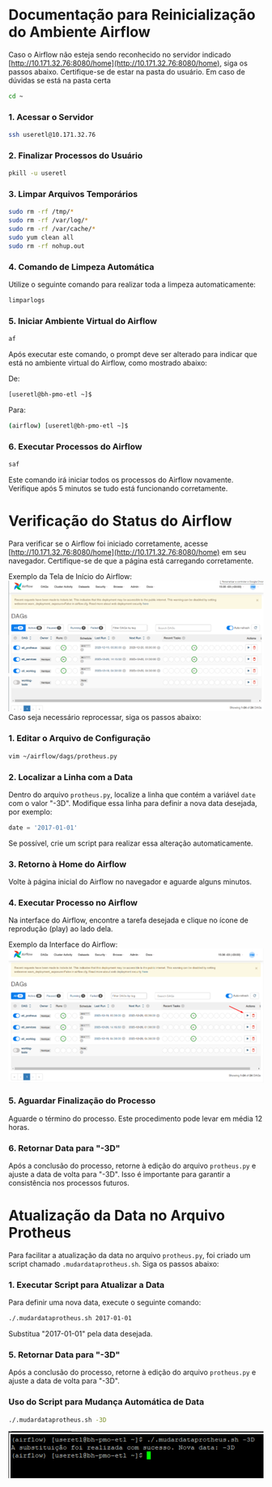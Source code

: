 # Documentação para Reinicialização do Ambiente Airflow

Caso o Airflow não esteja sendo reconhecido no servidor indicado [http://10.171.32.76:8080/home](http://10.171.32.76:8080/home), siga os passos abaixo. Certifique-se de estar na pasta do usuário. Em caso de dúvidas se está na pasta certa
```bash
cd ~
```

### 1. Acessar o Servidor

```bash
ssh useretl@10.171.32.76
```

### 2. Finalizar Processos do Usuário

```bash
pkill -u useretl
```

### 3. Limpar Arquivos Temporários

```bash
sudo rm -rf /tmp/*
sudo rm -rf /var/log/*
sudo rm -rf /var/cache/*
sudo yum clean all
sudo rm -rf nohup.out
```

### 4. Comando de Limpeza Automática

Utilize o seguinte comando para realizar toda a limpeza automaticamente:

```bash
limparlogs
```

### 5. Iniciar Ambiente Virtual do Airflow

```bash
af
```

Após executar este comando, o prompt deve ser alterado para indicar que está no ambiente virtual do Airflow, como mostrado abaixo:

De:
```bash
[useretl@bh-pmo-etl ~]$
```

Para:
```bash
(airflow) [useretl@bh-pmo-etl ~]$
```

### 6. Executar Processos do Airflow

```bash
saf
```

Este comando irá iniciar todos os processos do Airflow novamente. Verifique após 5 minutos se tudo está funcionando corretamente.

# Verificação do Status do Airflow

Para verificar se o Airflow foi iniciado corretamente, acesse [http://10.171.32.76:8080/home](http://10.171.32.76:8080/home) em seu navegador. Certifique-se de que a página está carregando corretamente.

Exemplo da Tela de Início do Airflow:
![Tela Inicial do Airflow](img/home_airflow.png)
Caso seja necessário reprocessar, siga os passos abaixo:

### 1. Editar o Arquivo de Configuração

```bash
vim ~/airflow/dags/protheus.py
```

### 2. Localizar a Linha com a Data

Dentro do arquivo `protheus.py`, localize a linha que contém a variável `date` com o valor "-3D". Modifique essa linha para definir a nova data desejada, por exemplo:

```python
date = '2017-01-01'
```

Se possível, crie um script para realizar essa alteração automaticamente.

### 3. Retorno à Home do Airflow

Volte à página inicial do Airflow no navegador e aguarde alguns minutos.

### 4. Executar Processo no Airflow

Na interface do Airflow, encontre a tarefa desejada e clique no ícone de reprodução (play) ao lado dela.

Exemplo da Interface do Airflow:
![Play do Airflow](img/play_dag.png)

### 5. Aguardar Finalização do Processo

Aguarde o término do processo. Este procedimento pode levar em média 12 horas.

### 6. Retornar Data para "-3D"

Após a conclusão do processo, retorne à edição do arquivo `protheus.py` e ajuste a data de volta para "-3D". Isso é importante para garantir a consistência nos processos futuros.

# Atualização da Data no Arquivo Protheus

Para facilitar a atualização da data no arquivo `protheus.py`, foi criado um script chamado `.mudardataprotheus.sh`. Siga os passos abaixo:

### 1. Executar Script para Atualizar a Data

Para definir uma nova data, execute o seguinte comando:

```bash
./.mudardataprotheus.sh 2017-01-01
```

Substitua "2017-01-01" pela data desejada.

### 5. Retornar Data para "-3D"

Após a conclusão do processo, retorne à edição do arquivo `protheus.py` e ajuste a data de volta para "-3D".

### Uso do Script para Mudança Automática de Data

```bash
./.mudardataprotheus.sh -3D
```
![Exemplo ao rodar script](img/modificar_data.png)